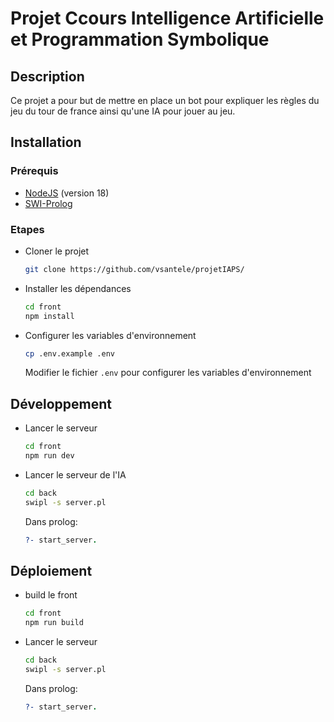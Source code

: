 # Projet Ccours Intelligence Artificielle et Programmation Symbolique

## Description

Ce projet a pour but de mettre en place un bot pour expliquer les règles du jeu du tour de france ainsi qu'une IA pour jouer au jeu.

## Installation

### Prérequis

- [NodeJS](https://nodejs.org) (version 18)
- [SWI-Prolog](https://www.swi-prolog.org)

### Etapes

- Cloner le projet

  ```bash
  git clone https://github.com/vsantele/projetIAPS/
  ```

- Installer les dépendances

  ```bash
  cd front
  npm install
  ```

- Configurer les variables d'environnement

  ```bash
  cp .env.example .env
  ```

  Modifier le fichier `.env` pour configurer les variables d'environnement

## Développement

- Lancer le serveur

  ```bash
  cd front
  npm run dev
  ```

- Lancer le serveur de l'IA

  ```bash
  cd back
  swipl -s server.pl
  ```

  Dans prolog:

  ```prolog
  ?- start_server.
  ```

## Déploiement

- build le front

  ```bash
  cd front
  npm run build
  ```

- Lancer le serveur

  ```bash
  cd back
  swipl -s server.pl
  ```

  Dans prolog:

  ```prolog
  ?- start_server.
  ```
